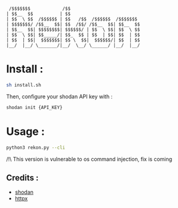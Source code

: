 ```
 /$$$$$$$            /$$                          
| $$__  $$          | $$                          
| $$  \ $$  /$$$$$$ | $$   /$$  /$$$$$$  /$$$$$$$ 
| $$$$$$$/ /$$__  $$| $$  /$$/ /$$__  $$| $$__  $$
| $$__  $$| $$$$$$$$| $$$$$$/ | $$  \ $$| $$  \ $$
| $$  \ $$| $$_____/| $$_  $$ | $$  | $$| $$  | $$
| $$  | $$|  $$$$$$$| $$ \  $$|  $$$$$$/| $$  | $$
|__/  |__/ \_______/|__/  \__/ \______/ |__/  |__/

```
                                 
# Install :

```sh
sh install.sh
```

Then, configure your shodan API key with :

```sh
shodan init {API_KEY}
```

# Usage : 

```sh
python3 rekon.py --cli
```


/!\ This version is vulnerable to os command injection, fix is coming 

## Credits :
- [shodan](https://shodan.io)
- [httpx](https://github.com/projectdiscovery/httpx)
